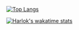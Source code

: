 [![Top Langs](https://github-readme-stats.vercel.app/api/top-langs/?username=da-wake-github)](https://github.com/anuraghazra/github-readme-stats)

[![Harlok's wakatime stats](https://github-readme-stats.vercel.app/api/wakatime?username=da-wake-github)](https://github.com/anuraghazra/github-readme-stats)
